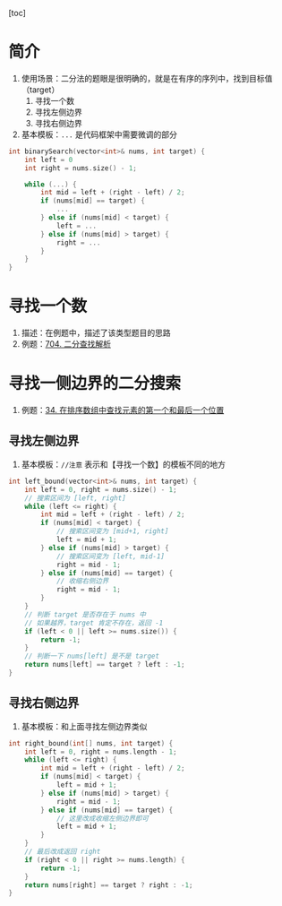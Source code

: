 [toc]

# 简介

1. 使用场景：二分法的题眼是很明确的，就是在有序的序列中，找到目标值（target）
   1. 寻找一个数
   2. 寻找左侧边界
   3. 寻找右侧边界
2. 基本模板：`...` 是代码框架中需要微调的部分

```cpp
int binarySearch(vector<int>& nums, int target) {
    int left = 0
    int right = nums.size() - 1;

    while (...) {
        int mid = left + (right - left) / 2;
        if (nums[mid] == target) {
            ...
        } else if (nums[mid] < target) {
            left = ...
        } else if (nums[mid] > target) {
            right = ...
        }
    }
}
```

# 寻找一个数

1. 描述：在例题中，描述了该类型题目的思路
2. 例题：[704. 二分查找解析](https://github.com/Eternaldeath/LeetCodeRecord/blob/master/%E4%B9%A0%E9%A2%98/Array.md#704-%E4%BA%8C%E5%88%86%E6%9F%A5%E6%89%BE)

# 寻找一侧边界的二分搜索

1. 例题：[34. 在排序数组中查找元素的第一个和最后一个位置](https://github.com/Eternaldeath/LeetCodeRecord/blob/master/%E4%B9%A0%E9%A2%98/Array.md#34-%E5%9C%A8%E6%8E%92%E5%BA%8F%E6%95%B0%E7%BB%84%E4%B8%AD%E6%9F%A5%E6%89%BE%E5%85%83%E7%B4%A0%E7%9A%84%E7%AC%AC%E4%B8%80%E4%B8%AA%E5%92%8C%E6%9C%80%E5%90%8E%E4%B8%80%E4%B8%AA%E4%BD%8D%E7%BD%AE)

## 寻找左侧边界

1. 基本模板：`//注意` 表示和【寻找一个数】的模板不同的地方

```cpp
int left_bound(vector<int>& nums, int target) {
    int left = 0, right = nums.size() - 1;
    // 搜索区间为 [left, right]
    while (left <= right) {
        int mid = left + (right - left) / 2;
        if (nums[mid] < target) {
            // 搜索区间变为 [mid+1, right]
            left = mid + 1;
        } else if (nums[mid] > target) {
            // 搜索区间变为 [left, mid-1]
            right = mid - 1;
        } else if (nums[mid] == target) {
            // 收缩右侧边界
            right = mid - 1;
        }
    }
    // 判断 target 是否存在于 nums 中
    // 如果越界，target 肯定不存在，返回 -1
    if (left < 0 || left >= nums.size()) {
        return -1;
    }
    // 判断一下 nums[left] 是不是 target
    return nums[left] == target ? left : -1;
}
```

## 寻找右侧边界

1. 基本模板：和上面寻找左侧边界类似

```cpp
int right_bound(int[] nums, int target) {
    int left = 0, right = nums.length - 1;
    while (left <= right) {
        int mid = left + (right - left) / 2;
        if (nums[mid] < target) {
            left = mid + 1;
        } else if (nums[mid] > target) {
            right = mid - 1;
        } else if (nums[mid] == target) {
            // 这里改成收缩左侧边界即可
            left = mid + 1;
        }
    }
    // 最后改成返回 right
    if (right < 0 || right >= nums.length) {
        return -1;
    }
    return nums[right] == target ? right : -1;
}
```
